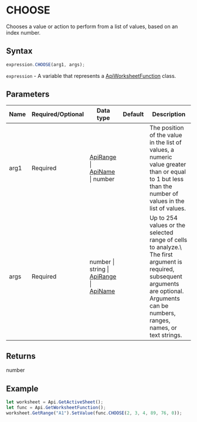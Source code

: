 # CHOOSE

Chooses a value or action to perform from a list of values, based on an index number.

## Syntax

```javascript
expression.CHOOSE(arg1, args);
```

`expression` - A variable that represents a [ApiWorksheetFunction](../ApiWorksheetFunction.md) class.

## Parameters

| **Name** | **Required/Optional** | **Data type** | **Default** | **Description** |
| ------------- | ------------- | ------------- | ------------- | ------------- |
| arg1 | Required | [ApiRange](../../ApiRange/ApiRange.md) \| [ApiName](../../ApiName/ApiName.md) \| number |  | The position of the value in the list of values, a numeric value greater than or equal to 1 but less than the number of values in the list of values. |
| args | Required | number \| string \| [ApiRange](../../ApiRange/ApiRange.md) \| [ApiName](../../ApiName/ApiName.md) |  | Up to 254 values or the selected range of cells to analyze.\ The first argument is required, subsequent arguments are optional. Arguments can be numbers, ranges, names, or text strings. |

## Returns

number

## Example



```javascript editor-
let worksheet = Api.GetActiveSheet();
let func = Api.GetWorksheetFunction();
worksheet.GetRange("A1").SetValue(func.CHOOSE(2, 3, 4, 89, 76, 0));
```
